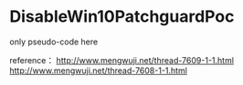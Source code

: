 # DisableWin10PatchguardPoc
only pseudo-code here

reference：
http://www.mengwuji.net/thread-7609-1-1.html
http://www.mengwuji.net/thread-7608-1-1.html

